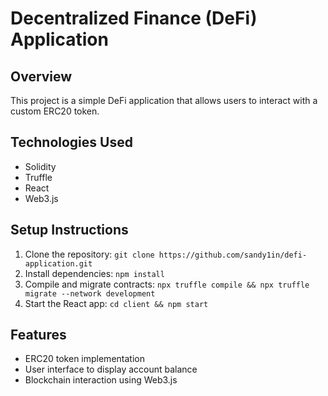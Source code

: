 # Decentralized Finance (DeFi) Application

## Overview
This project is a simple DeFi application that allows users to interact with a custom ERC20 token.

## Technologies Used
- Solidity
- Truffle
- React
- Web3.js

## Setup Instructions
1. Clone the repository: `git clone https://github.com/sandy1in/defi-application.git`
2. Install dependencies: `npm install`
3. Compile and migrate contracts: `npx truffle compile && npx truffle migrate --network development`
4. Start the React app: `cd client && npm start`

## Features
- ERC20 token implementation
- User interface to display account balance
- Blockchain interaction using Web3.js
